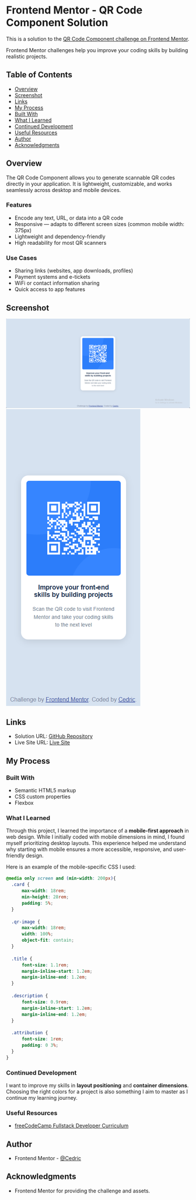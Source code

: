 # Frontend Mentor - QR Code Component Solution

This is a solution to the [QR Code Component challenge on Frontend Mentor](https://www.frontendmentor.io/challenges/qr-code-component-iux_sIO_H).

Frontend Mentor challenges help you improve your coding skills by building realistic projects.

## Table of Contents
- [Overview](#overview)
- [Screenshot](#screenshot)
- [Links](#links)
- [My Process](#my-process)
- [Built With](#built-with)
- [What I Learned](#what-i-learned)
- [Continued Development](#continued-development)
- [Useful Resources](#useful-resources)
- [Author](#author)
- [Acknowledgments](#acknowledgments)

## Overview
The QR Code Component allows you to generate scannable QR codes directly in your application. It is lightweight, customizable, and works seamlessly across desktop and mobile devices.

### Features
- Encode any text, URL, or data into a QR code
- Responsive — adapts to different screen sizes (common mobile width: 375px)
- Lightweight and dependency-friendly
- High readability for most QR scanners

### Use Cases
- Sharing links (websites, app downloads, profiles)
- Payment systems and e-tickets
- WiFi or contact information sharing
- Quick access to app features

## Screenshot
![QR Code Component on Desktop](/image.png)
![QR Code Component on Mobile](/image-1.png)


## Links
- Solution URL: [GitHub Repository](https://github.com/YourUsername/qr-code-component)
- Live Site URL: [Live Site](https://cedric-celestino.github.io/qr-code-project/)


## My Process

### Built With
- Semantic HTML5 markup
- CSS custom properties
- Flexbox

### What I Learned
Through this project, I learned the importance of a **mobile-first approach** in web design. While I initially coded with mobile dimensions in mind, I found myself prioritizing desktop layouts. This experience helped me understand why starting with mobile ensures a more accessible, responsive, and user-friendly design.

Here is an example of the mobile-specific CSS I used:

```css
@media only screen and (min-width: 200px){
  .card {
      max-width: 18rem;
      min-height: 28rem;
      padding: 5%;
  }

  .qr-image {
      max-width: 18rem;
      width: 100%;
      object-fit: contain;
  }

  .title {
      font-size: 1.1rem;
      margin-inline-start: 1.2em;
      margin-inline-end: 1.2em;
  }

  .description {
      font-size: 0.9rem;
      margin-inline-start: 1.2em;
      margin-inline-end: 1.2em;
  }

  .attribution {
      font-size: 1rem;
      padding: 0 3%;
  }
}
```

### Continued Development

I want to improve my skills in **layout positioning** and **container dimensions**. Choosing the right colors for a project is also something I aim to master as I continue my learning journey.

### Useful Resources

* [freeCodeCamp Fullstack Developer Curriculum](https://www.freecodecamp.org/)

## Author

* Frontend Mentor - [@Cedric](https://www.frontendmentor.io/profile/Cedric-Celestino)

## Acknowledgments

* Frontend Mentor for providing the challenge and assets.


